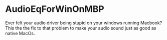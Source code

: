 # AudioEqForWinOnMBP
Ever felt your audio driver being stupid on your windows running Macbook? This the the fix to that problem to make your audio sound just as good as native MacOs. 
